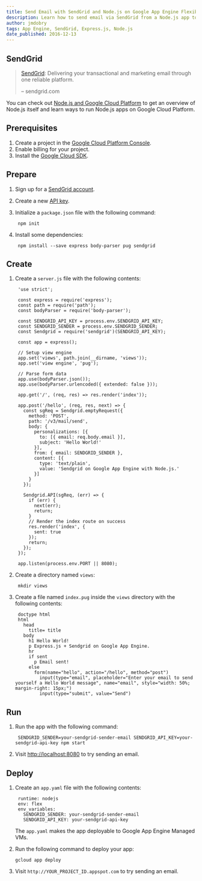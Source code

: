 ```yaml
---
title: Send Email with SendGrid and Node.js on Google App Engine Flexible Environment
description: Learn how to send email via SendGrid from a Node.js app to Google App Engine flexible environment.
author: jmdobry
tags: App Engine, SendGrid, Express.js, Node.js
date_published: 2016-12-13
---
```

## SendGrid

> [SendGrid][sendgrid]: Delivering your transactional and marketing email
> through one reliable platform.
>
> – sendgrid.com

You can check out [Node.js and Google Cloud Platform][nodejs-gcp] to get an
overview of Node.js itself and learn ways to run Node.js apps on Google Cloud
Platform.

## Prerequisites

1. Create a project in the [Google Cloud Platform Console](https://console.cloud.google.com/).
1. Enable billing for your project.
1. Install the [Google Cloud SDK](https://cloud.google.com/sdk/).

## Prepare

1. Sign up for a [SendGrid account](https://sendgrid.com/pricing/).

1. Create a new [API key](https://app.sendgrid.com/settings/api_keys).

1. Initialize a `package.json` file with the following command:

        npm init

1. Install some dependencies:

        npm install --save express body-parser pug sendgrid

## Create

1. Create a `server.js` file with the following contents:

        'use strict';

        const express = require('express');
        const path = require('path');
        const bodyParser = require('body-parser');

        const SENDGRID_API_KEY = process.env.SENDGRID_API_KEY;
        const SENDGRID_SENDER = process.env.SENDGRID_SENDER;
        const Sendgrid = require('sendgrid')(SENDGRID_API_KEY);

        const app = express();

        // Setup view engine
        app.set('views', path.join(__dirname, 'views'));
        app.set('view engine', 'pug');

        // Parse form data
        app.use(bodyParser.json());
        app.use(bodyParser.urlencoded({ extended: false }));

        app.get('/', (req, res) => res.render('index'));

        app.post('/hello', (req, res, next) => {
          const sgReq = Sendgrid.emptyRequest({
            method: 'POST',
            path: '/v3/mail/send',
            body: {
              personalizations: [{
                to: [{ email: req.body.email }],
                subject: 'Hello World!'
              }],
              from: { email: SENDGRID_SENDER },
              content: [{
                type: 'text/plain',
                value: 'Sendgrid on Google App Engine with Node.js.'
              }]
            }
          });

          Sendgrid.API(sgReq, (err) => {
            if (err) {
              next(err);
              return;
            }
            // Render the index route on success
            res.render('index', {
              sent: true
            });
            return;
          });
        });

        app.listen(process.env.PORT || 8080);

1. Create a directory named `views`:

        mkdir views

1. Create a file named `index.pug` inside the `views` directory with the
following contents:

        doctype html
        html
          head
            title= title
          body
            h1 Hello World!
            p Express.js + Sendgrid on Google App Engine.
            hr
            if sent
              p Email sent!
            else
              form(name="hello", action="/hello", method="post")
                input(type="email", placeholder="Enter your email to send yourself a Hello World message", name="email", style="width: 50%; margin-right: 15px;")
                input(type="submit", value="Send")

## Run

1. Run the app with the following command:

        SENDGRID_SENDER=your-sendgrid-sender-email SENDGRID_API_KEY=your-sendgrid-api-key npm start

1. Visit [http://localhost:8080](http://localhost:8080) to try sending an email.

## Deploy

1. Create an `app.yaml` file with the following contents:

        runtime: nodejs
        env: flex
        env_variables:
          SENDGRID_SENDER: your-sendgrid-sender-email
          SENDGRID_API_KEY: your-sendgrid-api-key

    The `app.yaml` makes the app deployable to Google App Engine Managed VMs.

1. Run the following command to deploy your app:

       gcloud app deploy

1. Visit `http://YOUR_PROJECT_ID.appspot.com` to try sending an email.

[sendgrid]: https://sendgrid.com/
[nodejs-gcp]: running-nodejs-on-google-cloud

